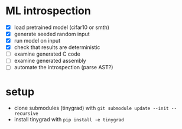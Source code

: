# ML introspection

- [x] load pretrained model (cifar10 or smth)
- [x] generate seeded random input
- [x] run model on input
- [x] check that results are deterministic
- [ ] examine generated C code
- [ ] examine generated assembly
- [ ] automate the introspection (parse AST?)

# setup

- clone submodules (tinygrad) with `git submodule update --init --recursive`
- install tinygrad with `pip install -e tinygrad`